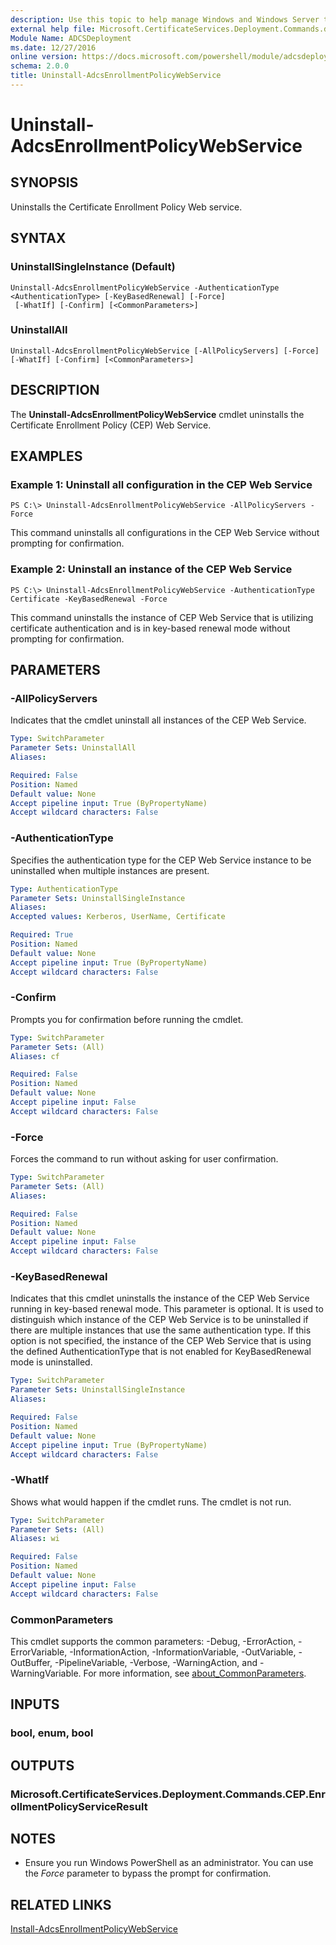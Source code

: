 ```yaml
---
description: Use this topic to help manage Windows and Windows Server technologies with Windows PowerShell.
external help file: Microsoft.CertificateServices.Deployment.Commands.dll-Help.xml
Module Name: ADCSDeployment
ms.date: 12/27/2016
online version: https://docs.microsoft.com/powershell/module/adcsdeployment/uninstall-adcsenrollmentpolicywebservice?view=windowsserver2016-ps&wt.mc_id=ps-gethelp
schema: 2.0.0
title: Uninstall-AdcsEnrollmentPolicyWebService
---
```


# Uninstall-AdcsEnrollmentPolicyWebService

## SYNOPSIS
Uninstalls the Certificate Enrollment Policy Web service.

## SYNTAX

### UninstallSingleInstance (Default)
```
Uninstall-AdcsEnrollmentPolicyWebService -AuthenticationType <AuthenticationType> [-KeyBasedRenewal] [-Force]
 [-WhatIf] [-Confirm] [<CommonParameters>]
```

### UninstallAll
```
Uninstall-AdcsEnrollmentPolicyWebService [-AllPolicyServers] [-Force] [-WhatIf] [-Confirm] [<CommonParameters>]
```

## DESCRIPTION
The **Uninstall-AdcsEnrollmentPolicyWebService** cmdlet uninstalls the Certificate Enrollment Policy (CEP) Web Service.

## EXAMPLES

### Example 1: Uninstall all configuration in the CEP Web Service
```
PS C:\> Uninstall-AdcsEnrollmentPolicyWebService -AllPolicyServers -Force
```

This command uninstalls all configurations in the CEP Web Service without prompting for confirmation.

### Example 2: Uninstall an instance of the CEP Web Service
```
PS C:\> Uninstall-AdcsEnrollmentPolicyWebService -AuthenticationType Certificate -KeyBasedRenewal -Force
```

This command uninstalls the instance of CEP Web Service that is utilizing certificate authentication and is in key-based renewal mode without prompting for confirmation.

## PARAMETERS

### -AllPolicyServers
Indicates that the cmdlet uninstall all instances of the CEP Web Service.

```yaml
Type: SwitchParameter
Parameter Sets: UninstallAll
Aliases: 

Required: False
Position: Named
Default value: None
Accept pipeline input: True (ByPropertyName)
Accept wildcard characters: False
```

### -AuthenticationType
Specifies the authentication type for the CEP Web Service instance to be uninstalled when multiple instances are present.

```yaml
Type: AuthenticationType
Parameter Sets: UninstallSingleInstance
Aliases: 
Accepted values: Kerberos, UserName, Certificate

Required: True
Position: Named
Default value: None
Accept pipeline input: True (ByPropertyName)
Accept wildcard characters: False
```

### -Confirm
Prompts you for confirmation before running the cmdlet.

```yaml
Type: SwitchParameter
Parameter Sets: (All)
Aliases: cf

Required: False
Position: Named
Default value: None
Accept pipeline input: False
Accept wildcard characters: False
```

### -Force
Forces the command to run without asking for user confirmation.

```yaml
Type: SwitchParameter
Parameter Sets: (All)
Aliases: 

Required: False
Position: Named
Default value: None
Accept pipeline input: False
Accept wildcard characters: False
```

### -KeyBasedRenewal
Indicates that this cmdlet uninstalls the instance of the CEP Web Service running in key-based renewal mode.
This parameter is optional.
It is used to distinguish which instance of the CEP Web Service is to be uninstalled if there are multiple instances that use the same authentication type.
If this option is not specified, the instance of the CEP Web Service that is using the defined AuthenticationType that is not enabled for KeyBasedRenewal mode is uninstalled.

```yaml
Type: SwitchParameter
Parameter Sets: UninstallSingleInstance
Aliases: 

Required: False
Position: Named
Default value: None
Accept pipeline input: True (ByPropertyName)
Accept wildcard characters: False
```

### -WhatIf
Shows what would happen if the cmdlet runs. The cmdlet is not run.

```yaml
Type: SwitchParameter
Parameter Sets: (All)
Aliases: wi

Required: False
Position: Named
Default value: None
Accept pipeline input: False
Accept wildcard characters: False
```

### CommonParameters
This cmdlet supports the common parameters: -Debug, -ErrorAction, -ErrorVariable, -InformationAction, -InformationVariable, -OutVariable, -OutBuffer, -PipelineVariable, -Verbose, -WarningAction, and -WarningVariable. For more information, see [about_CommonParameters](https://go.microsoft.com/fwlink/?LinkID=113216).

## INPUTS

### bool, enum, bool

## OUTPUTS

### Microsoft.CertificateServices.Deployment.Commands.CEP.EnrollmentPolicyServiceResult

## NOTES
* Ensure you run Windows PowerShell as an administrator. You can use the *Force* parameter to bypass the prompt for confirmation.

## RELATED LINKS

[Install-AdcsEnrollmentPolicyWebService](./Install-AdcsEnrollmentPolicyWebService.md)


